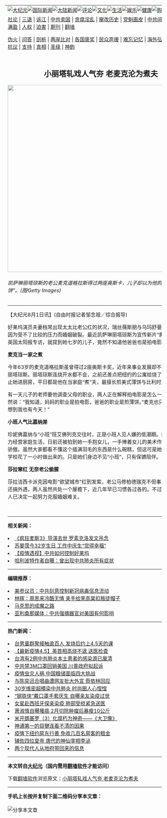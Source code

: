 <a name="1" id="1" target="_blank"></a><span id="1"></span>
<table align=center border="0"><tr><td colspan="2" VALIGN=TOP><a href="https://github.com/vdif278/djy/blob/master/gb/nsc413.md#1"><img src="https://raw.githubusercontent.com/vdif278/www/master/t/djy/1.jpg" title="大纪元"></a><a href="https://github.com/vdif278/djy/blob/master/gb/n24hr.md#1"><img src="https://raw.githubusercontent.com/vdif278/www/master/t/djy/3.jpg" title="国际新闻"></a><a href="https://github.com/vdif278/djy/blob/master/gb/nsc413.md#1"><img src="https://raw.githubusercontent.com/vdif278/www/master/t/djy/4.jpg" title="大陆新闻"></a><a href="https://github.com/vdif278/djy/blob/master/gb/news392.md#1"><img src="https://raw.githubusercontent.com/vdif278/www/master/t/djy/5.jpg" title="评论"></a><a href="https://github.com/vdif278/djy/blob/master/gb/news2007.md#1"><img src="https://raw.githubusercontent.com/vdif278/www/master/t/djy/6.jpg" title="文化"></a><a href="https://github.com/vdif278/djy/blob/master/gb/news2008.md#1"><img src="https://raw.githubusercontent.com/vdif278/www/master/t/djy/7.jpg" title="生活"></a><a href="https://github.com/vdif278/djy/blob/master/gb/ncyule.md#1"><img src="https://raw.githubusercontent.com/vdif278/www/master/t/djy/8.jpg" title="娱乐"></a><a href="https://github.com/vdif278/djy/blob/master/gb/nsc1002.md#1"><img src="https://raw.githubusercontent.com/vdif278/www/master/t/djy/9.jpg" title="健康"><a href="https://www.youlucky.com"><img src="https://raw.githubusercontent.com/vdif278/www/master/t/djy/10.jpg" title="购物"></a><a href="https://donate.epochtimes.com/?utm_medium=epochtimes&utm_source=referral&utm_campaign=donate_button_djyarticleheader"><img src="https://raw.githubusercontent.com/vdif278/www/master/t/djy/12.jpg" title="捐款"></a></td></tr>
<tr><td colspan="2" VALIGN=TOP><a target="_blank" href="https://github.com/vdif278/djy/blob/master/gb/9p.md#1">社论</a> | <a target="_blank" href="https://github.com/vdif278/djy/blob/master/gb/nf5657.md#1">三退</a> | <a target="_blank" href="https://github.com/vdif278/djy/blob/master/gb/nf6124.md#1">诉江</a> | <a target="_blank" href="https://github.com/vdif278/djy/blob/master/gb/nf1176117.md#1">中共卖国</a> | <a target="_blank" href="https://github.com/vdif278/djy/blob/master/gb/nf5773.md#1">贪腐淫乱</a> | <a target="_blank" href="https://github.com/vdif278/djy/blob/master/gb/nf1176115.md#1">窜改历史</a> | <a target="_blank" href="https://github.com/vdif278/djy/blob/master/gb/nf1176107.md#1">党魁画皮</a> | <a target="_blank" href="https://github.com/vdif278/djy/blob/master/gb/nf1320400.md#1">中共间谍</a> | <a target="_blank" href="https://github.com/vdif278/djy/blob/master/gb/nf1176114.md#1">破坏传统</a> | <a target="_blank" href="https://github.com/vdif278/ntdtv/blob/master/gb/prog447_1.md#1">恶贯满盈</a> | <a target="_blank" href="https://github.com/vdif278/djy/blob/master/gb/ncid278.md#1">人权</a> | <a target="_blank" href="https://github.com/vdif278/djy/blob/master/gb/nf1176111.md#1">迫害</a> | <a target="_blank" href="https://gitlab.com/szzdlab/mh-qikan/blob/master/README.md#1">期刊</a> | <a target="_blank" href="https://github.com/vdif278/www/blob/master/README.md?zsrh#8">翻墙</a></p><p><a target="_blank" href="https://github.com/vdif278/djy/blob/master/gb/nf5562.md#1">伪火</a> | <a target="_blank" href="https://github.com/vdif278/djy/blob/master/gb/nf4378.md#1">问答</a> | <a target="_blank" href="https://github.com/vdif278/djy/blob/master/gb/nf5792.md#1">剖析</a> | <a target="_blank" href="https://github.com/vdif278/djy/blob/master/gb/nf5735.md#1">两岸比对</a> | <a target="_blank" href="https://github.com/vdif278/djy/blob/master/gb/nf6119.md#1">各国褒奖</a> | <a target="_blank" href="https://github.com/vdif278/djy/blob/master/gb/nf6120.md#1">民众声援</a> | <a target="_blank" href="https://github.com/vdif278/djy/blob/master/gb/nf1188594.md#1">难忘记忆</a> | <a target="_blank" href="https://github.com/vdif278/djy/blob/master/gb/nf3180.md#1">海外弘传</a> | <a target="_blank" href="https://github.com/vdif278/djy/blob/master/gb/nf5410.md#1">万人上访</a> | <a target="_blank" href="https://github.com/vdif278/ntdtv/blob/master/gb/prog1530_1.md#1">和平抗议</a> | <a target="_blank" href="https://github.com/vdif278/djy/blob/master/gb/nf4386.md#1">支持</a> | <a target="_blank" href="https://github.com/vdif278/djy/blob/master/gb/nf4389.md#1">真相</a> | <a target="_blank" href="https://github.com/vdif278/djy/blob/master/gb/nf5790.md#1">圣缘</a> | <a target="_blank" href="https://github.com/vdif278/djy/blob/master/gb/nf4786.md#1">神韵</a></td></tr>
<tr><td VALIGN=TOP width="626"><h2 align=center>小丽塔轧戏人气夯  老麦克沦为煮夫</h2>
<img width="600" src="https://i.epochtimes.com/assets/uploads/2008/08/807312125371918.jpg" />
<h6>凯萨琳丽塔琼斯的老公麦克道格拉斯得过两座奥斯卡，儿子却以为他的职业是“煎薄饼”。(图∕Getty Images)
</h6>
<hr>
	<p>【大纪元8月1日讯】(自由时报记者邹念祖／综合报导)</p>
<p>好莱坞演员夫妻档常出现太太比老公红的状况，瑞丝薇斯朋与乌玛舒曼的另一半都曾因为受不了比较的压力而婚姻破裂。最近凯萨琳丽塔琼斯为宣传新片“魔幻奇缘”接受英国太阳报专访，就提到她七岁的儿子，竟然不知道他爸爸也是拍电影的明星！</p>
<p><B> 麦克当一家之煮</B></p>
<p>今年63岁的麦克道格拉斯虽曾得过2座奥斯卡奖，近年来事业发展却不如38岁的老婆丽塔琼斯。丽塔琼斯连烧开水都不会，之前还差点把纽约的公寓给烧了，所以麦克禁止她进厨房，平日都是他在当家庭“煮”夫，最擅长煎美式薄饼与比利时煎饼。</p>
<p>有一天儿子的老师要他调查父母的职业，两人正在解释拍电影是怎么一回事，儿子竟然说：“我知道，妈妈的职业是拍电影，爸爸的职业是煎薄饼。”麦克也只能自嘲：“没想到我也有今天！”</p>
<p><B> 小班人气比嘉纳差</B></p>
<p>珍妮佛嘉纳与“小班”班艾佛列克交往时，正是小班人见人嫌的低潮期。婚后珍妮佛努力经营家庭生活，日前还被拍到她一手抱女儿，一手捧着女儿的美术作品，脸上充满骄傲。虽然大家都看不懂这个插满羽毛的东西是什么碗糕，但这可是她们母女在美术学校花了一小时做出来的。只是她们身边不见“小班”，只有保镳陪伴。</p>
<p><B> 莎拉窜红 无奈老公偷腥</B></p>
<p>莎拉洁西卡派克因电影“欲望城市”红到发紫，老公马修柏德瑞克不但事业不振，而且还搞外遇，两人虽然共处一个屋檐下，近几年早已习惯各过各的。不过为了儿子，两人已决定一起努力克服婚姻难关。</p>
<p><font color=#ffffff>(http://www.dajiyuan.com)</font></p>
	
<hr>


<strong>相关新闻：</strong>
<li><a href="https://github.com/vdif278/djy/blob/master/gb/20/4/7/n12010960.md#1">《疯狂麦斯3》导演去世 罗素克洛发文吊念</a></li>
<li><a href="https://github.com/vdif278/djy/blob/master/gb/20/4/7/n12010114.md#1">苏晏霈今32岁生日 工作中庆生“觉得幸福”</a></li>
<li><a href="https://github.com/vdif278/djy/blob/master/gb/20/4/6/n12008365.md#1">【疫情透视】中共如何控制好莱坞</a></li>
<li><a href="https://github.com/vdif278/djy/blob/master/gb/20/4/6/n12008779.md#1">哈利波特作者自曝：曾出现中共肺炎所有症状</a></li>
<hr>


<strong>编辑推荐：</strong>
<li><a href="https://github.com/onzhi266/djy/blob/master/gb/20/2/22/n11887949.md#1">美参议员：中共刻意控制新冠病毒信息流动</a></li>
<li><a href="https://github.com/tsiac2612/djy/blob/master/gb/19/8/3/n11428903.md#1" target="_blank">林辉：周恩来冷酷无情 亲手给荣高棠扣叛徒帽子</a></li><li><a href="https://github.com/vdif278/djy/blob/master/gb/10/11/7/n3077476.md?dfh#1" target="_blank">马克思的成魔之路</a></li><li><a href="https://github.com/tsiac2612/djy/blob/master/gb/19/4/11/n11178933.md#1" target="_blank">亚利桑那媒体：中共强摘器官对美国有何影响</a></li>
<hr>

<strong>热门新闻：</strong>
<li><a href="https://github.com/vdif278/djy/blob/master/gb/20/4/6/n12006870.md#1">台男童群聚接触逾百人 发烧后约上4.5天的课</a></li>
<li><a href="https://github.com/vdif278/djy/blob/master/gb/20/4/4/n12003209.md#1">【最新疫情4.5】英首相高烧不退 送医检查</a></li>
<li><a href="https://github.com/vdif278/djy/blob/master/gb/20/4/5/n12005072.md#1">台湾有2例中共肺炎本土患者的感染源已厘清</a></li>
<li><a href="https://github.com/vdif278/djy/blob/master/gb/20/4/6/n12006068.md#1">中共禁3M口罩回销美国 川普政府拟起诉</a></li>
<li><a href="https://github.com/vdif278/djy/blob/master/gb/20/4/4/n12003145.md#1">疫情虫灾人祸 中国粮储面临四大挑战</a></li>
<li><a href="https://github.com/vdif278/djy/blob/master/gb/20/4/6/n12006890.md#1">与陈奕迅合唱曲遭网友批大外宣 蔡依林回应</a></li>
<li><a href="https://github.com/vdif278/djy/blob/master/gb/20/4/4/n12003574.md#1">30岁维密超模染中共肺炎 时尚圈人心惶惶</a></li>
<li><a href="https://github.com/vdif278/djy/blob/master/gb/20/4/5/n12005664.md#1">“钢铁侠”戴口罩手套庆生 自曝亲友染疫过世</a></li>
<li><a href="https://github.com/vdif278/djy/blob/master/gb/20/4/5/n12005398.md#1">女星赴西班牙探亲染疫 肺部受损紧急送医</a></li>
<li><a href="https://github.com/vdif278/djy/blob/master/gb/20/4/5/n12004148.md#1">萧淑慎自曝罹癌 2月切除肿瘤后暴瘦10公斤</a></li>
<li><a href="https://github.com/vdif278/djy/blob/master/gb/13/2/3/n3792283.md#1">米开朗基罗（3）化腐朽为神奇——《大卫像》</a></li>
<li><a href="https://github.com/vdif278/djy/blob/master/gb/20/4/5/n12005125.md#1">神通第一的目犍连看不清的因果</a></li>
<li><a href="https://github.com/vdif278/djy/blob/master/gb/20/4/5/n12004356.md#1">疫情下纽约房东行善 免收几百名房客的租金</a></li>
<li><a href="https://github.com/vdif278/djy/blob/master/gb/20/4/5/n12005412.md#1">辅佐四位皇帝 唐代的神仙宰相李泌</a></li>
<li><a href="https://github.com/vdif278/djy/blob/master/gb/20/4/6/n12008426.md#1">两个现代人从地府带回来的信息</a></li>
<hr>

<strong>本文转自<a href="https://www.epochtimes.com">大纪元</a>（国内需用<a href="https://github.com/vdif278/www/blob/master/README.md#8">翻墙软件</a>才能访问）</strong><p>下载<a href="https://github.com/vdif278/www/blob/master/README.md#8">翻墙软件</a>浏览原文：<a href="https://www.epochtimes.com/gb/8/8/1/n2212177.htm">小丽塔轧戏人气夯  老麦克沦为煮夫</a></p><hr>

<strong>手机上长按并复制下面二维码分享本文章：</strong><br><br><img src="http://d1p1.ip.zn2.us/v.php?action=qrcode&url=https://github.com/vdif278/djy/blob/master/gb/8/8/1/n2212177.md%231" title="分享本文章"></td><td VALIGN=TOP><a href="https://github.com/vdif278/djy/blob/master/gb/16/1/21/n4622075.md?dfh#1" target="_blank"><img src="https://raw.githubusercontent.com/vdif278/djy/master/gb/300/wei-f1.jpg" title="中共的伪火骗局"  alt="中共的伪火骗局"></a><br><a href="https://github.com/vdif278/www/blob/master/README.md?dfh#9" target="_blank"><img src="https://raw.githubusercontent.com/vdif278/djy/master/gb/300/yong-h.jpg" title="永恒的见证"  alt="永恒的见证"></a><br><a href="https://github.com/vdif278/djy/blob/master/gb/13/9/29/n3974789.md?dfh#1" target="_blank"><img src="https://raw.githubusercontent.com/vdif278/djy/master/gb/300/shang-lnz.jpg" title="善良女子被中共投男牢"  alt="善良女子被中共投男牢"></a><br><a href="https://github.com/vdif278/djy/blob/master/gb/16/3/16/n4663449.md?dfh#1" target="_blank"><img src="https://raw.githubusercontent.com/vdif278/djy/master/gb/300/huo-z3.jpg" title="警卫目击活摘器官"  alt="警卫目击活摘器官"></a><br><a href="https://github.com/vdif278/djy/blob/master/gb/16/8/7/n8177641.md?dfh#1" target="_blank"><img src="https://raw.githubusercontent.com/vdif278/djy/master/gb/300/huo-z4.jpg" title="证人描述活摘恐怖"  alt="证人描述活摘恐怖"></a><br><a href="https://github.com/vdif278/djy/blob/master/gb/10/4/19/n2881569.md?dfh#1" target="_blank"><img src="https://raw.githubusercontent.com/vdif278/djy/master/gb/300/huo-z1.jpg" title="揭开活摘器官黑幕"  alt="揭开活摘器官黑幕"></a><br><a href="https://github.com/vdif278/djy/blob/master/gb/10/11/7/n3077476.md?dfh#1" target="_blank"><img src="https://raw.githubusercontent.com/vdif278/djy/master/gb/300/ma-ks.jpg" title="马克思的成魔之路"  alt="马克思的成魔之路"></a><br><a href="https://github.com/vdif278/djy/blob/master/gb/14/6/9/n4173977.md?dfh#1" target="_blank"><img src="https://raw.githubusercontent.com/vdif278/djy/master/gb/300/chang-zs.jpg" title="藏字石 蕴天机"  alt="藏字石 蕴天机"></a><br><a href="https://github.com/vdif278/djy/blob/master/gb/18/5/10/n10381511.md?dfh#1" target="_blank"><img src="https://raw.githubusercontent.com/vdif278/djy/master/gb/300/st1.jpg" title="关注3亿人三退"  alt="关注3亿人三退"></a><br><a href="https://github.com/vdif278/djy/blob/master/gb/18/3/21/n10237682.md?dfh#1" target="_blank"><img src="https://raw.githubusercontent.com/vdif278/djy/master/gb/300/jie-t.jpg" title="解体中共复兴中华"  alt="解体中共复兴中华"></a><br><a href="https://github.com/vdif278/djy/blob/master/gb/9/2/9/n2422991.md?dfh#1" target="_blank"><img src="https://raw.githubusercontent.com/vdif278/djy/master/gb/300/gao-zs.jpg" title="中共迫害良心律师"  alt="中共迫害良心律师"></a><br><a href="https://github.com/vdif278/djy/blob/master/gb/18/12/9/n10900044.md?dfh#1" target="_blank"><img src="https://raw.githubusercontent.com/vdif278/djy/master/gb/300/sj1.jpg" title="303万人举报江泽民"  alt="303万人举报江泽民"></a><br><a href="https://github.com/vdif278/djy/blob/master/gb/18/8/28/n10672014.md?dfh#1" target="_blank"><img src="https://raw.githubusercontent.com/vdif278/djy/master/gb/300/sj2.jpg" title="这些官员为何起诉江泽民"  alt="这些官员为何起诉江泽民"></a><br><a href="https://github.com/vdif278/djy/blob/master/gb/8/12/18/n2367165.md?dfh#1" target="_blank"><img src="https://raw.githubusercontent.com/vdif278/djy/master/gb/300/liangan.jpg" title="海峡两岸的强烈对比"  alt="海峡两岸的强烈对比"></a><br><a href="https://github.com/vdif278/djy/blob/master/gb/15/12/10/n4593139.md?dfh#1" target="_blank"><img src="https://raw.githubusercontent.com/vdif278/djy/master/gb/300/jia-ndzl.jpg" title="加拿大总理的贺信"  alt="加拿大总理的贺信"></a><br><a href="https://github.com/vdif278/djy/blob/master/gb/11/6/17/n3289382.md?dfh#1" target="_blank"><img src="https://raw.githubusercontent.com/vdif278/djy/master/gb/300/xiao-wd.jpg" title="探寻真相兼听则明"  alt="探寻真相兼听则明"></a><br><a href="https://github.com/vdif278/djy/blob/master/gb/18/10/27/n10812623.md?dfh#1" target="_blank"><img src="https://raw.githubusercontent.com/vdif278/djy/master/gb/300/yindu.jpg" title="印度媒体报道东方"  alt="印度媒体报道东方"></a><br><a href="https://github.com/vdif278/djy/blob/master/gb/18/6/9/n10469652.md?dfh#1" target="_blank"><img src="https://raw.githubusercontent.com/vdif278/djy/master/gb/300/xie-j.jpg" title="不一样的海外校园"  alt="不一样的海外校园"></a><br><a href="https://github.com/vdif278/djy/blob/master/gb/7/4/5/n1669415.md?dfh#1" target="_blank"><img src="https://raw.githubusercontent.com/vdif278/djy/master/gb/300/li-up.jpg" title="从大师到徒弟的传奇"  alt="从大师到徒弟的传奇"></a><br><a href="https://github.com/vdif278/djy/blob/master/gb/17/5/26/n9191512.md?dfh#1" target="_blank"><img src="https://raw.githubusercontent.com/vdif278/djy/master/gb/300/zfl2.jpg" title="亿万人与东方一本奇书"  alt="亿万人与东方一本奇书"></a><br><a href="https://github.com/vdif278/djy/blob/master/gb/13/11/27/n4020290.md?dfh#1" target="_blank"><img src="https://raw.githubusercontent.com/vdif278/djy/master/gb/300/zhen-h.jpg" title="大陆见不到的震撼场面"  alt="大陆见不到的震撼场面"></a><br><a href="https://github.com/vdif278/djy/blob/master/gb/15/7/17/n4482910.md?dfh#1" target="_blank"><img src="https://raw.githubusercontent.com/vdif278/djy/master/gb/300/dalu-sk.jpg" title="人心向善 大陆当初盛况"  alt="人心向善 大陆当初盛况"></a><br><a href="https://github.com/vdif278/djy/blob/master/gb/19/1/5/n10955468.md?dfh#1" target="_blank"><img src="https://raw.githubusercontent.com/vdif278/djy/master/gb/300/zfl1.jpg" title="追寻真理 这书讲什么"  alt="追寻真理 这书讲什么"></a><br><a href="https://github.com/vdif278/www/blob/master/README.md?dfh#1" target="_blank"><img src="https://raw.githubusercontent.com/vdif278/djy/master/gb/300/fq1.jpg" title="下载免费翻墙软件"  alt="下载免费翻墙软件"></a><br></td></tr></table>
